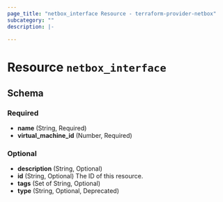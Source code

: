 ```yaml
---
page_title: "netbox_interface Resource - terraform-provider-netbox"
subcategory: ""
description: |-
  
---
```


# Resource `netbox_interface`





## Schema

### Required

- **name** (String, Required)
- **virtual_machine_id** (Number, Required)

### Optional

- **description** (String, Optional)
- **id** (String, Optional) The ID of this resource.
- **tags** (Set of String, Optional)
- **type** (String, Optional, Deprecated)


